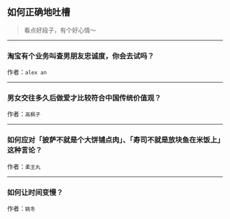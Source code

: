 ## 如何正确地吐槽

> 看点好段子，有个好心情～


 
---

### 淘宝有个业务叫查男朋友忠诚度，你会去试吗？

> 


作者：`alex an`

---

### 男女交往多久后做爱才比较符合中国传统价值观？

> 


作者：`高枫子`

---

### 如何应对「披萨不就是个大饼铺点肉」、「寿司不就是放块鱼在米饭上」这种言论？

> 


作者：`柔王丸`

---

### 如何让时间变慢？

> 


作者：`姚冬`